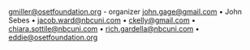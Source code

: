 gmiller@osetfoundation.org - organizer
john.gage@gmail.com
•
John Sebes
•
[jacob.ward@nbcuni.com](https://twitter.com/byjacobward?lang=en)
•
ckelly@gmail.com
•
chiara.sottile@nbcuni.com
•
rich.gardella@nbcuni.com
•
eddie@osetfoundation.org
